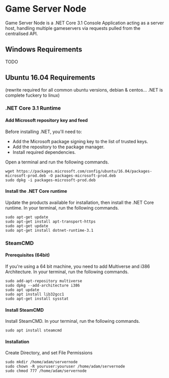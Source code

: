 # Game Server Node

Game Server Node is a .NET Core 3.1 Console Application acting as a server host, handling multiple gameservers via requests pulled from the centralised API.

## Windows Requirements

TODO

## Ubuntu 16.04 Requirements
(rewrite required for all common ubuntu versions, debian & centos... .NET is complete fuckery to linux)

### .NET Core 3.1 Runtime

#### Add Microsoft repository key and feed
Before installing .NET, you'll need to:

* Add the Microsoft package signing key to the list of trusted keys.
* Add the repository to the package manager.
* Install required dependencies.

Open a terminal and run the following commands.

```
wget https://packages.microsoft.com/config/ubuntu/16.04/packages-microsoft-prod.deb -O packages-microsoft-prod.deb
sudo dpkg -i packages-microsoft-prod.deb
```

#### Install the .NET Core runtime
Update the products available for installation, then install the .NET Core runtime. In your terminal, run the following commands.

```
sudo apt-get update
sudo apt-get install apt-transport-https
sudo apt-get update
sudo apt-get install dotnet-runtime-3.1
```

### SteamCMD

#### Prerequisites (64bit)

If you're using a 64 bit machine, you need to add Multiverse and i386 Architecture. In your terminal, run the following commands.

```
sudo add-apt-repository multiverse
sudo dpkg --add-architecture i386
sudo apt update
sudo apt install lib32gcc1
sudo apt-get install sysstat
```

#### Install SteamCMD 

Install SteamCMD. In your terminal, run the following commands.

```
sudo apt install steamcmd
```

#### Installation

Create Directory, and set File Permissions

```
sudo mkdir /home/adam/servernode
sudo chown -R youruser:youruser /home/adam/servernode
sudo chmod 777 /home/adam/servernode
```
